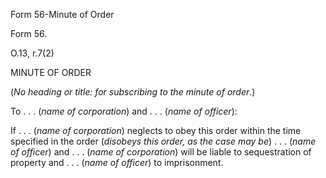 Form 56-Minute of Order

Form 56.

O.13, r.7(2)

MINUTE OF ORDER

(*No heading or title: for subscribing to the minute of order*.)

To . . . (*name of corporation*) and . . . (*name of officer*):

If . . . (*name of corporation*) neglects to obey this order within the
time specified in the order (*disobeys this order, as the case may be*)
. . . (*name of officer*) and . . . (*name of corporation*) will be
liable to sequestration of property and . . . (*name of officer*) to
imprisonment.

